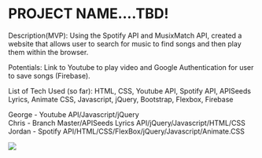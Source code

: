 

<h1>PROJECT NAME....TBD!</h1>

Description(MVP): Using the Spotify API and MusixMatch API, created a website that allows user to search for music to find songs and then play them within the browser. 

Potentials: Link to Youtube to play video and Google Authentication for user to save songs (Firebase).

List of Tech Used (so far): HTML, CSS, Youtube API, Spotify API, APISeeds Lyrics, Animate CSS, Javascript, jQuery, Bootstrap, Flexbox, Firebase
 
George - Youtube API/Javascript/jQuery<br>
Chris - Branch Master/APISeeds Lyrics API/jQuery/Javascript/HTML/CSS <br>
Jordan - Spotify API/HTML/CSS/FlexBox/jQuery/Javascript/Animate.CSS





<img src="https://i.imgur.com/F4lIwNN.png">
